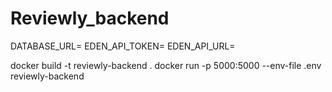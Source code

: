 # Reviewly_backend




DATABASE_URL=
EDEN_API_TOKEN=
EDEN_API_URL=

docker build -t reviewly-backend .
docker run -p 5000:5000 --env-file .env reviewly-backend